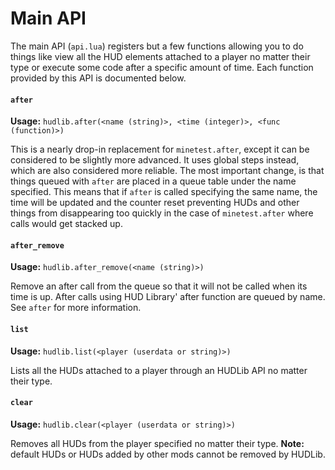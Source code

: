 # Main API
The main API (`api.lua`) registers but a few functions allowing you to do things like view all the HUD elements attached to a player no matter their type or execute some code after a specific amount of time. Each function provided by this API is documented below.

#### `after`
__Usage:__ `hudlib.after(<name (string)>, <time (integer)>, <func (function)>)`

This is a nearly drop-in replacement for `minetest.after`, except it can be considered to be slightly more advanced. It uses global steps instead, which are also considered more reliable. The most important change, is that things queued with `after` are placed in a queue table under the name specified. This means that if `after` is called specifying the same name, the time will be updated and the counter reset preventing HUDs and other things from disappearing too quickly in the case of `minetest.after` where calls would get stacked up.

#### `after_remove`
__Usage:__ `hudlib.after_remove(<name (string)>)`

Remove an after call from the queue so that it will not be called when its time is up. After calls using HUD Library' after function are queued by name. See `after` for more information.

#### `list`
__Usage:__ `hudlib.list(<player (userdata or string)>)`

Lists all the HUDs attached to a player through an HUDLib API no matter their type.

#### `clear`
__Usage:__ `hudlib.clear(<player (userdata or string)>)`

Removes all HUDs from the player specified no matter their type. __Note:__ default HUDs or HUDs added by other mods cannot be removed by HUDLib.
